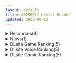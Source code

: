 ```yaml
---
layout: default
title: 20250612 Hentai Reader
updated: 2025-06-12
---
```


<details class='content-parent'>
<summary>
Resources(8)
</summary>
<details class='content-child'>
<summary>
<span class='rss-title'> [P站ID=21862577][飯桶君] fanbox 合集至25.6 [23G] </span> <a class='rss-link' href='https://gmgard.com/gm129424' target='_blank'>&nbsp;</a>
<div class='rss-published'> 🕛 20250611 20:23:14</div>
</summary>
<img src="//static.gmgard.us/Images/upload/70977120423145542.jpg" /><br /><p>产量爆炸的色图作者，感觉有一点点像御坂那种画风。上传之前发现又更新了，已添加。</p>
</details>
<details class='content-child'>
<summary>
<span class='rss-title'> [2D同人动画] Jellymation 大佬 视频作品合集 至25.3 [5G] </span> <a class='rss-link' href='https://gmgard.com/gm129423' target='_blank'>&nbsp;</a>
<div class='rss-published'> 🕛 20250611 19:35:57</div>
</summary>
<img src="//static.gmgard.us/Images/upload/31448120335573919.jpg" /><br /><p>依然是求助更新，那个女人来了，莫妮卡！</p>
</details>
<details class='content-child'>
<summary>
<span class='rss-title'> [2D同人动画] Red Hornyhead 大佬 视频作品合集 至25.6 [3G] </span> <a class='rss-link' href='https://gmgard.com/gm129422' target='_blank'>&nbsp;</a>
<div class='rss-published'> 🕛 20250611 17:14:17</div>
</summary>
<img src="//static.gmgard.us/Images/upload/12855120114170246.jpg" /><br /><p>芙蓉王有那么大吗，再大点和菲伦一样了。依然是按时间排序</p>
</details>
<details class='content-child'>
<summary>
<span class='rss-title'> [3D、I社]夏日狂欢 1.1.4+DLC+MOD+解码 汉化免安装版 </span> <a class='rss-link' href='https://www.tiangal.com/xiarikuanghuan' target='_blank'>&nbsp;</a>
<div class='rss-published'> 🕛 20250611 16:23:14</div>
</summary>
《夏日狂欢》是I社重生后发布的第二部作品，看起来感觉就是 AA2 画质强化重制版。 喜欢人工学园那一套的人会喜 [&#8230;]
</details>
<details class='content-child'>
<summary>
<span class='rss-title'> [AVG]将花朵献与你-Kinsenka- 官方中文版 </span> <a class='rss-link' href='https://www.tiangal.com/jianghuaduoxianyuni' target='_blank'>&nbsp;</a>
<div class='rss-published'> 🕛 20250611 15:42:08</div>
</summary>
《将花朵献与你》：大型“雪人”病友会现场？玩前请确认自己电波对得上！ 各位“雪人”（漆原雪人）的老病友们，你们 [&#8230;]
</details>
<details class='content-child'>
<summary>
<span class='rss-title'> [官中/自购][250605][aquma]Whispers of Lust[百度网盘 935MB] </span> <a class='rss-link' href='https://gmgard.com/gm129418' target='_blank'>&nbsp;</a>
<div class='rss-published'> 🕛 20250611 13:41:20</div>
</summary>
<img src="//static.gmgard.us/Images/upload/96264111408348808.jpg" /><br /><p>自购分享,steam上目前（2025年6月11日14:06:05）为多半好评</p>
</details>
<details class='content-child'>
<summary>
<span class='rss-title'> [Steam官中/自购/百合/扶她][RJ434944][ぴよこ軍団]零月のラウラ 零月的拉芙拉[百度网盘 2.27GB] </span> <a class='rss-link' href='https://gmgard.com/gm129417' target='_blank'>&nbsp;</a>
<div class='rss-published'> 🕛 20250611 13:41:20</div>
</summary>
<img src="//static.gmgard.us/Images/upload/96253110811517160.jpg" /><br /><p>御宅计划steam代理发行,看到后立刻买下来分享了喵,祝大家假期愉快</p>
</details>
<details class='content-child'>
<summary>
<span class='rss-title'> 【R3710】やられゲー ‐祓魔令嬢編‐ </span> <a class='rss-link' href='https://blog.reimu.net/archives/111155' target='_blank'>&nbsp;</a>
<div class='rss-published'> 🕛 20250611 08:00:36</div>
</summary>
一部3D画风的横板格斗游戏……？ 就是操控女主角打一堆戴着头套的蒙面男……？？ （怀疑是作者懒得给敌人做面部故 &#8230; <a class="more-link" href="https://blog.reimu.net/archives/111155">继续阅读<span class="screen-reader-text">【R3710】やられゲー ‐祓魔令嬢編‐</span></a>
</details>

</details>
<details class='content-parent'>
<summary>
News(1)
</summary>
<details class='content-child'>
<summary>
<span class='rss-title'> 《劍星》模組怎麼裝？伊芙奈米衣穿搭、搞怪Mod自由替換 </span> <a class='rss-link' href='https://www.4gamers.com.tw/news/detail/72366/how-to-install-stellar-blade-mod' target='_blank'>&nbsp;</a>
<div class='rss-published'> 🕛 20250612 01:00:00</div>
</summary>
<img src="https://img.4gamers.com.tw/news-image/74489223-7266-41cc-a913-a32d92b8672e.jpg"/>
官方跟社群的模改比賽開跑
</details>

</details>
<details class='content-parent'>
<summary>
DLsite Game Ranking(5)
</summary>
<details class='content-child'>
<summary>
<span class='rss-title'> フォレスティア～ちいさな町の牧場ライフ～ [いなずまそふと] </span> <a class='rss-link' href='https://www.dlsite.com/maniax/work/=/product_id/RJ01271506.html' target='_blank'>&nbsp;</a>
<div class='rss-published'> 🕛 20250612 07:45:32</div>
</summary>
<img src ="http://img.dlsite.jp/modpub/images2/work/doujin/RJ01272000/RJ01271506_img_main.jpg"/><br/>作物を育てたり、動物をお世話したり、釣りに採集に鉱山に…多彩なヒロインとの交流も楽しめる。本格スローライフシミュレーションゲーム!
</details>
<details class='content-child'>
<summary>
<span class='rss-title'> 修道女ソフィーと魔女の呪い [満天工房] </span> <a class='rss-link' href='https://www.dlsite.com/maniax/work/=/product_id/RJ01339608.html' target='_blank'>&nbsp;</a>
<div class='rss-published'> 🕛 20250612 07:45:32</div>
</summary>
<img src ="http://img.dlsite.jp/modpub/images2/work/doujin/RJ01340000/RJ01339608_img_main.jpg"/><br/>満天工房 戦闘エロRPGゲーム第2弾「修道女ソフィーと魔女の呪い」
</details>
<details class='content-child'>
<summary>
<span class='rss-title'> 【中英日韩】Fallen / Brand New World [パルティア教団] </span> <a class='rss-link' href='https://www.dlsite.com/maniax/work/=/product_id/RJ01348926.html' target='_blank'>&nbsp;</a>
<div class='rss-published'> 🕛 20250612 07:45:32</div>
</summary>
<img src ="http://img.dlsite.jp/modpub/images2/work/doujin/RJ01349000/RJ01348926_img_main.jpg"/><br/>与女仆亲密互动，心意相通。奇幻都市生活SLG
</details>
<details class='content-child'>
<summary>
<span class='rss-title'> Hospital Seduction [Tsurisu] </span> <a class='rss-link' href='https://www.dlsite.com/maniax/work/=/product_id/RJ01405281.html' target='_blank'>&nbsp;</a>
<div class='rss-published'> 🕛 20250612 07:45:32</div>
</summary>
<img src ="http://img.dlsite.jp/modpub/images2/work/doujin/RJ01406000/RJ01405281_img_main.jpg"/><br/>目に見えるものすべてを疑いながら、あなたはこの場所に潜む“真実”に少しずつ近づいていく。絶望が支配する5つの夜の果てに、すべてが明らかになる──。
</details>
<details class='content-child'>
<summary>
<span class='rss-title'> 【多语言】隐秘露出 真菜香的禁忌快感 [しーぶるそふと] </span> <a class='rss-link' href='https://www.dlsite.com/maniax/work/=/product_id/RJ01389782.html' target='_blank'>&nbsp;</a>
<div class='rss-published'> 🕛 20250612 07:45:32</div>
</summary>
<img src ="http://img.dlsite.jp/modpub/images2/work/doujin/RJ01390000/RJ01389782_img_main.jpg"/><br/>体验真正的露出，超越你想象的“自由与刺激”就在这里。
</details>

</details>
<details class='content-parent'>
<summary>
DLsite Voice Ranking(5)
</summary>
<details class='content-child'>
<summary>
<span class='rss-title'> 【性癖布教期間限定100円】クールな皮肉屋の高身長美人神官に◯眠で常識を書き換え、性処理を義務と割り切らせたりいつでも生ハメ可能のオナホ担当へ【イチャラブエンド】 [あとりえスターズ] </span> <a class='rss-link' href='https://www.dlsite.com/maniax/work/=/product_id/RJ01363449.html' target='_blank'>&nbsp;</a>
<div class='rss-published'> 🕛 20250612 07:45:35</div>
</summary>
<img src ="http://img.dlsite.jp/modpub/images2/work/doujin/RJ01364000/RJ01363449_img_main.jpg"/><br/>「あなた」を見下し軽蔑する高貴な美人神官を◯眠魔法で常識改変し、いつでも好き放題に生コキ担当係として奉仕させ最終的にイチャラブ生オナホ伴侶として婚約を誓わせるハッピーエンド音声！
</details>
<details class='content-child'>
<summary>
<span class='rss-title'> 【実演オナニーオムニバス】新規録りおろし実演オナニー×100人、18時間40分超えの究極オムニバス!! [超究極] </span> <a class='rss-link' href='https://www.dlsite.com/maniax/work/=/product_id/RJ01347281.html' target='_blank'>&nbsp;</a>
<div class='rss-published'> 🕛 20250612 07:45:35</div>
</summary>
<img src ="http://img.dlsite.jp/modpub/images2/work/doujin/RJ01348000/RJ01347281_img_main.jpg"/><br/>サークル1周年記念、同人声優/AVtuber/裏垢女子/その他アダルト活動者/一般女性…エッチな女の子100人の新規録りおろし実演オナニーが詰め込まれた18時間40分超えのモンスター作品です!
</details>
<details class='content-child'>
<summary>
<span class='rss-title'> 最初はクールで事務的だけど、心から優しくて甘えたい気持ちを隠している超美人な嫁！～ビジネスワイフ制度～ [甘幸冬水] </span> <a class='rss-link' href='https://www.dlsite.com/maniax/work/=/product_id/RJ01396750.html' target='_blank'>&nbsp;</a>
<div class='rss-published'> 🕛 20250612 07:45:35</div>
</summary>
<img src ="http://img.dlsite.jp/modpub/images2/work/doujin/RJ01397000/RJ01396750_img_main.jpg"/><br/>年上で落ち着きのある女性と、オホ声とのギャップにこだわり抜いた『ビジネスワイフ制度』 男性が苦手で、事務的な対応が目立つ出会いから、本当の夫婦になっていく二人。 心の距離が縮まってからは、貴方の事を本気で理解し、心配し、支えてくれるヒロインです。  CV:野上菜月様 プレイ内容(ベロチュー/フェラ/騎乗位/生挿入/中出し/パイズリ/乳首責め//甘やかし/よしよし/連続絶頂/オホ声/潮吹き/孕ませ懇願)等
</details>
<details class='content-child'>
<summary>
<span class='rss-title'> 【ALL無声音】フル勃起でメイドの発情トロマンに生ハメしたまま寝れますか?【スローセックス/ずっと生ハメ】 [バブバブの森] </span> <a class='rss-link' href='https://www.dlsite.com/maniax/work/=/product_id/RJ01392175.html' target='_blank'>&nbsp;</a>
<div class='rss-published'> 🕛 20250612 07:45:35</div>
</summary>
<img src ="http://img.dlsite.jp/modpub/images2/work/doujin/RJ01393000/RJ01392175_img_main.jpg"/><br/>勃起生ハメしながら寝れますか?第二弾！今度はドスケベメイドの二人があなたの睡眠を生ハメでサポート致します！勃起チンチンをトロマンに入れたまま、ゆったりまったりした雰囲気で耳舐めされながら、ぐっすり眠ってくださいね！囁きは全て無声音！みもりあいの様×涼花みなせ様の囁きメイドバディが夢の生ハメ睡眠世界へお届けします♪
</details>
<details class='content-child'>
<summary>
<span class='rss-title'> ✅6/20まで限定特典✅【密着×おほ声】チン堕ちおほマゾお貢ぎ爆乳グラドルJK ～貴方への好意を意地でも認めない完堕ちJKグラドルの雌肉堪能しながら優越感煽らせる話～ [失楽少女] </span> <a class='rss-link' href='https://www.dlsite.com/maniax/work/=/product_id/RJ01385624.html' target='_blank'>&nbsp;</a>
<div class='rss-published'> 🕛 20250612 07:45:35</div>
</summary>
<img src ="http://img.dlsite.jp/modpub/images2/work/doujin/RJ01386000/RJ01385624_img_main.jpg"/><br/>”クールで媚を売らないグラビアアイドル”、琴宮燈。 その本性は《お貢ぎマゾ》♪ 日本一の爆乳JKグラドルは、あなた専用のチン媚び性処理マゾオナホ♪ CV.秋野かえで様
</details>

</details>
<details class='content-parent'>
<summary>
DLsite Comic Ranking(5)
</summary>
<details class='content-child'>
<summary>
<span class='rss-title'> 迷惑ストーカーが痴女だったので腹いせにめちゃくちゃにしました [かがみのなか] </span> <a class='rss-link' href='https://www.dlsite.com/maniax/work/=/product_id/RJ01232412.html' target='_blank'>&nbsp;</a>
<div class='rss-published'> 🕛 20250612 07:45:37</div>
</summary>
<img src ="http://img.dlsite.jp/modpub/images2/work/doujin/RJ01233000/RJ01232412_img_main.jpg"/><br/>主人公はとあることに悩んでいた。 それは…「迷惑なストーカー」 しかし、持ち前のムキムキボディを生かし犯人を捕まえる計画をたてる。 いざ実行の瞬間、今まで見えなかった犯人の素顔が見え中身は際どい水着を着たこじらせ痴女だった!
</details>
<details class='content-child'>
<summary>
<span class='rss-title'> なまオナホ先輩♡ ~ヤリたがりの先輩が後輩くんを煽ったらバッコバコに犯されてめちゃくちゃ射精される話~ [sumomo] </span> <a class='rss-link' href='https://www.dlsite.com/maniax/work/=/product_id/RJ01365103.html' target='_blank'>&nbsp;</a>
<div class='rss-published'> 🕛 20250612 07:45:37</div>
</summary>
<img src ="http://img.dlsite.jp/modpub/images2/work/doujin/RJ01366000/RJ01365103_img_main.jpg"/><br/>セックス大好きな低身長巨乳の先輩が後輩の男の子にオナホにされる漫画です
</details>
<details class='content-child'>
<summary>
<span class='rss-title'> ヒミツの睡眠学習 [Bicolor] </span> <a class='rss-link' href='https://www.dlsite.com/maniax/work/=/product_id/RJ01118976.html' target='_blank'>&nbsp;</a>
<div class='rss-published'> 🕛 20250612 07:45:37</div>
</summary>
<img src ="http://img.dlsite.jp/modpub/images2/work/doujin/RJ01119000/RJ01118976_img_main.jpg"/><br/>勉強による寝不足で放課後の教室で眠る巨乳のポニーテールの女子。 彼女は自分の知らないところで、同級生の男子達に毎日身体を弄ばれていた。 そしてある日、目を覚まし…。
</details>
<details class='content-child'>
<summary>
<span class='rss-title'> 魅惑的なお前が悪い [よふかしのへや] </span> <a class='rss-link' href='https://www.dlsite.com/maniax/work/=/product_id/RJ01389285.html' target='_blank'>&nbsp;</a>
<div class='rss-published'> 🕛 20250612 07:45:37</div>
</summary>
<img src ="http://img.dlsite.jp/modpub/images2/work/doujin/RJ01390000/RJ01389285_img_main.jpg"/><br/>性奴○との背徳いちゃらぶ生活
</details>
<details class='content-child'>
<summary>
<span class='rss-title'> 【日文版】只是眼神凶恶的普通女人 [あきや] </span> <a class='rss-link' href='https://www.dlsite.com/maniax/work/=/product_id/RJ01354858.html' target='_blank'>&nbsp;</a>
<div class='rss-published'> 🕛 20250612 07:45:37</div>
</summary>
<img src ="http://img.dlsite.jp/modpub/images2/work/doujin/RJ01355000/RJ01354858_img_main.jpg"/><br/>前去搭话的女人眼神凶恶，是个普通的女人！？
</details>

</details>
